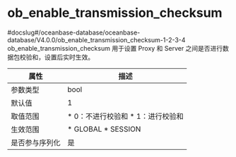 ob_enable_transmission_checksum 
====================================================
#docslug#/oceanbase-database/oceanbase-database/V4.0.0/ob_enable_transmission_checksum-1-2-3-4
ob_enable_transmission_checksum 用于设置 Proxy 和 Server 之间是否进行数据包校验和，设置后实时生效。


| **属性**  |                                                    **描述**                                                    |
|---------|--------------------------------------------------------------------------------------------------------------|
| 参数类型    | bool                                                                                                         |
| 默认值     | 1                                                                                                            |
| 取值范围    | * 0：不进行校验和   * 1：进行校验和    |
| 生效范围    | * GLOBAL   * SESSION      |
| 是否参与序列化 | 是                                                                                                            |



